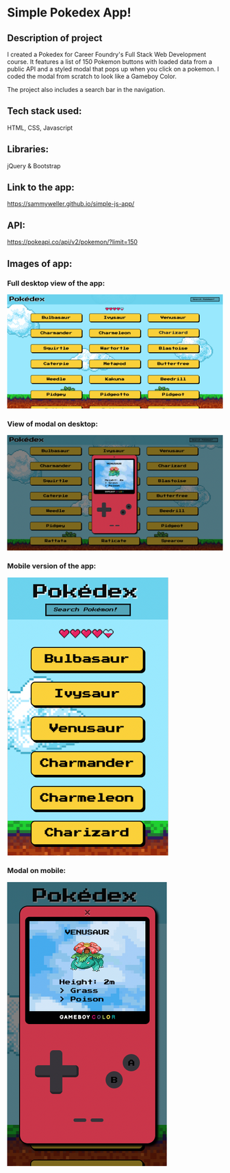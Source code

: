 # Simple Pokedex App! 

## Description of project
I created a Pokedex for Career Foundry's Full Stack Web Development course. It features a list of 150 Pokemon buttons with loaded data from a public API and a styled modal that pops up when you click on a pokemon. I coded the modal from scratch to look like a Gameboy Color. 

The project also includes a search bar in the navigation. 

## Tech stack used: 
HTML, CSS, Javascript

## Libraries: 
jQuery & Bootstrap

## Link to the app: 
https://sammyweller.github.io/simple-js-app/

## API: 
https://pokeapi.co/api/v2/pokemon/?limit=150

## Images of app: 

### Full desktop view of the app: 
![Full desktop view of the app:](./img/full-desktop.png)

### View of modal on desktop: 
![View of modal on desktop:](./img/full-modal.png)

### Mobile version of the app: 
![Mobile version of the app:](./img/mobile-list.png)

### Modal on mobile: 
![Modal on mobile:](./img/mobile-modal.png)
